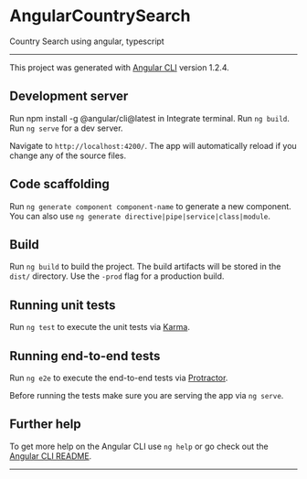 # AngularCountrySearch
Country Search using angular, typescript

**********************************************************************************
This project was generated with [Angular CLI](https://github.com/angular/angular-cli) version 1.2.4.

## Development server
Run npm install -g @angular/cli@latest in Integrate terminal.
Run `ng build`.
Run `ng serve` for a dev server. 

Navigate to `http://localhost:4200/`. 
The app will automatically reload if you change any of the source files.


## Code scaffolding

Run `ng generate component component-name` to generate a new component.
You can also use `ng generate directive|pipe|service|class|module`.



## Build

Run `ng build` to build the project. The build artifacts will be stored in the `dist/` directory.
 Use the `-prod` flag for a production build.



## Running unit tests

Run `ng test` to execute the unit tests via [Karma](https://karma-runner.github.io).



## Running end-to-end tests

Run `ng e2e` to execute the end-to-end tests via [Protractor](http://www.protractortest.org/).

Before running the tests make sure you are serving the app via `ng serve`.



## Further help

To get more help on the Angular CLI use `ng help` or go check out the [Angular CLI README](https://github.com/angular/angular-cli/blob/master/README.md).


**********************************************************************************
